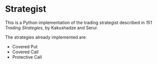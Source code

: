 # Strategist

This is a Python implementation of the trading strategist described in *151 Trading Strategies*, by Kakushadze and Serur.

The strategies already implemented are:

+ Covered Put
+ Covered Call
+ Protective Call
